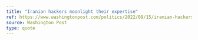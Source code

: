 ```yaml
---
title: "Iranian hackers moonlight their expertise"
ref: https://www.washingtonpost.com/politics/2022/09/15/iranian-hackers-moonlight-their-expertise/
source: Washington Post
type: quote
---
```

